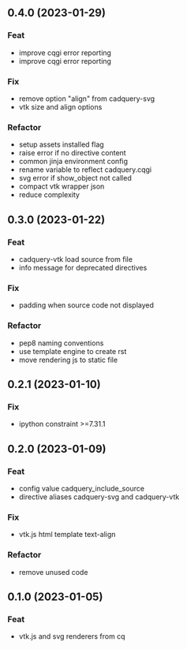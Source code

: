## 0.4.0 (2023-01-29)

### Feat

- improve cqgi error reporting
- improve cqgi error reporting

### Fix

- remove option "align" from cadquery-svg
- vtk size and align options

### Refactor

- setup assets installed flag
- raise error if no directive content
- common jinja environment config
- rename variable to reflect cadquery.cqgi
- svg error if show_object not called
- compact vtk wrapper json
- reduce complexity

## 0.3.0 (2023-01-22)

### Feat

- cadquery-vtk load source from file
- info message for deprecated directives

### Fix

- padding when source code not displayed

### Refactor

- pep8 naming conventions
- use template engine to create rst
- move rendering js to static file

## 0.2.1 (2023-01-10)

### Fix

- ipython constraint >=7.31.1

## 0.2.0 (2023-01-09)

### Feat

- config value cadquery_include_source
- directive aliases cadquery-svg and cadquery-vtk

### Fix

- vtk.js html template text-align

### Refactor

- remove unused code

## 0.1.0 (2023-01-05)

### Feat

- vtk.js and svg renderers from cq
